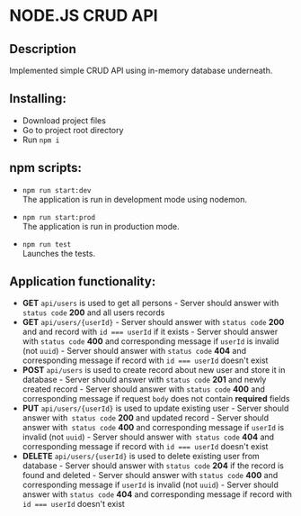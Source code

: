 # NODE.JS CRUD API

## Description

Implemented simple CRUD API using in-memory database underneath.

## Installing:
- Download project files
- Go to project root directory
- Run `npm i`

## npm scripts:
+ `npm run start:dev`  
The application is run in development mode using nodemon.

+ `npm run start:prod`  
The application is run in production mode.

+ `npm run test`  
Launches the tests.


## Application functionality:

- **GET** `api/users` is used to get all persons
        - Server should answer with `status code` **200** and all users records
- **GET** `api/users/{userId}` 
        - Server should answer with `status code` **200** and and record with `id === userId` if it exists
        - Server should answer with `status code` **400** and corresponding message if `userId` is invalid (not `uuid`)
        - Server should answer with `status code` **404** and corresponding message if record with `id === userId` doesn't exist
- **POST** `api/users` is used to create record about new user and store it in database
        - Server should answer with `status code` **201** and newly created record
        - Server should answer with `status code` **400** and corresponding message if request `body` does not contain **required** fields
- **PUT** `api/users/{userId}` is used to update existing user
        - Server should answer with` status code` **200** and updated record
        - Server should answer with` status code` **400** and corresponding message if `userId` is invalid (not `uuid`)
        - Server should answer with` status code` **404** and corresponding message if record with `id === userId` doesn't exist
- **DELETE** `api/users/{userId}` is used to delete existing user from database
        - Server should answer with `status code` **204** if the record is found and deleted
        - Server should answer with `status code` **400** and corresponding message if `userId` is invalid (not `uuid`)
        - Server should answer with `status code` **404** and corresponding message if record with `id === userId` doesn't exist
